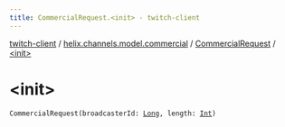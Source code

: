 ```yaml
---
title: CommercialRequest.<init> - twitch-client
---
```


[twitch-client](../../index.html) / [helix.channels.model.commercial](../index.html) / [CommercialRequest](index.html) / [&lt;init&gt;](./-init-.html)

# &lt;init&gt;

`CommercialRequest(broadcasterId: `[`Long`](https://kotlinlang.org/api/latest/jvm/stdlib/kotlin/-long/index.html)`, length: `[`Int`](https://kotlinlang.org/api/latest/jvm/stdlib/kotlin/-int/index.html)`)`